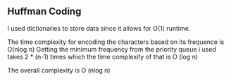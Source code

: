 ## Huffman Coding

I used dictionaries to store data since it allows for O(1) runtime.

The time complexity for encoding the characters based on its frequence is O(nlog n)
Getting the minimum frequency from the priority queue i used takes 2 * (n-1) times which the time complexity of that is O (log n)

The overall complexity is O (nlog n)
